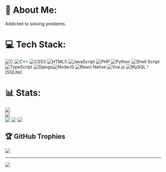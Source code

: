 # 💫 About Me:
Addicted to solving problems.


# 💻 Tech Stack:
![C](https://img.shields.io/badge/c-%2300599C.svg?style=plastic&logo=c&logoColor=white) ![C++](https://img.shields.io/badge/c++-%2300599C.svg?style=plastic&logo=c%2B%2B&logoColor=white) ![CSS3](https://img.shields.io/badge/css3-%231572B6.svg?style=plastic&logo=css3&logoColor=white) ![HTML5](https://img.shields.io/badge/html5-%23E34F26.svg?style=plastic&logo=html5&logoColor=white) ![JavaScript](https://img.shields.io/badge/javascript-%23323330.svg?style=plastic&logo=javascript&logoColor=%23F7DF1E) ![PHP](https://img.shields.io/badge/php-%23777BB4.svg?style=plastic&logo=php&logoColor=white) ![Python](https://img.shields.io/badge/python-3670A0?style=plastic&logo=python&logoColor=ffdd54) ![Shell Script](https://img.shields.io/badge/shell_script-%23121011.svg?style=plastic&logo=gnu-bash&logoColor=white) ![TypeScript](https://img.shields.io/badge/typescript-%23007ACC.svg?style=plastic&logo=typescript&logoColor=white) ![Django](https://img.shields.io/badge/express.js-%23404d59.svg?style=plastic&logo=express&logoColor=%2361DAFB)![NodeJS](https://img.shields.io/badge/node.js-6DA55F?style=plastic&logo=node.js&logoColor=white) ![React Native](https://img.shields.io/badge/react_native-%2320232a.svg?style=plastic&logo=react&logoColor=%2361DAFB) ![Vue.js](https://img.shields.io/badge/vuejs-%2335495e.svg?style=plastic&logo=vuedotjs&logoColor=%234FC08D) ![MySQL](https://img.shields.io/badge/mysql-%2300f.svg?style=plastic&logo=mysql&logoColor=white) ![SQLite]
# 📊 Stats:
![](https://github-readme-stats.vercel.app/api?username=EternalGerms&theme=midnight-purple&hide_border=false&include_all_commits=true&count_private=true)<br/>
![](https://github-readme-streak-stats.herokuapp.com/?user=EternalGerms&theme=midnight-purple&hide_border=false)<br/>
![](https://github-readme-stats.vercel.app/api/top-langs/?username=EternalGerms&theme=midnight-purple&hide_border=false&include_all_commits=true&count_private=true&layout=compact)
![](https://www.codewars.com/users/EternalGerms/badges/large)
![](https://img.shields.io/badge/dynamic/json?style=for-the-badge&labelColor=black&color=%23ffa116&label=Solved&query=solved&url=https%3A%2F%2Fleetcode-badge.vercel.app%2Fapi%2Fusers%2FEternalGerms&logo=leetcode&logoColor=yellow)

## 🏆 GitHub Trophies
![](https://github-profile-trophy.vercel.app/?username=EternalGerms&theme=tokyonight&no-frame=false&no-bg=true&margin-w=4)

---
[![](https://visitcount.itsvg.in/api?id=EternalGerms&icon=2&color=6)](https://visitcount.itsvg.in)
